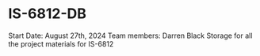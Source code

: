 # IS-6812-DB
Start Date: August 27th, 2024
Team members: Darren Black
Storage for all the project materials for IS-6812
